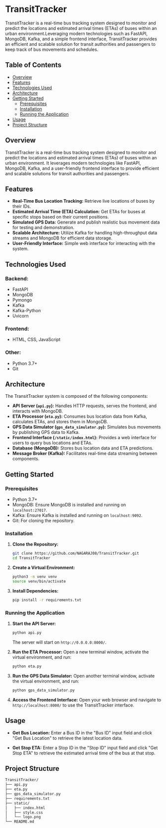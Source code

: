 # TransitTracker
TransitTracker is a real-time bus tracking system designed to monitor and predict the locations and estimated arrival times (ETAs) of buses within an urban environment.Leveraging modern technologies such as FastAPI, MongoDB, Kafka, and a simple frontend interface, TransitTracker provides an efficient and scalable solution for transit authorities and passengers to keep track of bus movements and schedules.

## Table of Contents
- [Overview](#overview)
- [Features](#features)
- [Technologies Used](#technologies-used)
- [Architecture](#architecture)
- [Getting Started](#getting-started)
  - [Prerequisites](#prerequisites)
  - [Installation](#installation)
  - [Running the Application](#running-the-application)
- [Usage](#usage)
- [Project Structure](#project-structure)

## Overview
TransitTracker is a real-time bus tracking system designed to monitor and predict the locations and estimated arrival times (ETAs) of buses within an urban environment. It leverages modern technologies like FastAPI, MongoDB, Kafka, and a user-friendly frontend interface to provide efficient and scalable solutions for transit authorities and passengers.

## Features
- **Real-Time Bus Location Tracking:** Retrieve live locations of buses by their IDs.
- **Estimated Arrival Time (ETA) Calculation:** Get ETAs for buses at specific stops based on their current positions.
- **Simulated GPS Data:** Generate and publish realistic bus movement data for testing and demonstration.
- **Scalable Architecture:** Utilize Kafka for handling high-throughput data streams and MongoDB for efficient data storage.
- **User-Friendly Interface:** Simple web interface for interacting with the system.


## Technologies Used

### Backend:
- FastAPI
- MongoDB
- Pymongo
- Kafka
- Kafka-Python
- Uvicorn

### Frontend:
- HTML, CSS, JavaScript

### Other:
- Python 3.7+
- Git


## Architecture
The TransitTracker system is composed of the following components:
- **API Server (`api.py`):** Handles HTTP requests, serves the frontend, and interacts with MongoDB.
- **ETA Processor (`eta.py`):** Consumes bus location data from Kafka, calculates ETAs, and stores them in MongoDB.
- **GPS Data Simulator (`gps_data_simulator.py`):** Simulates bus movements by publishing GPS data to Kafka.
- **Frontend Interface (`/static/index.html`):** Provides a web interface for users to query bus locations and ETAs.
- **Database (MongoDB):** Stores bus location data and ETA predictions.
- **Message Broker (Kafka):** Facilitates real-time data streaming between components.

## Getting Started

### Prerequisites
- Python 3.7+
- MongoDB: Ensure MongoDB is installed and running on `localhost:27017`.
- Kafka: Ensure Kafka is installed and running on `localhost:9092`.
- Git: For cloning the repository.



### Installation

1. **Clone the Repository:**
    ```bash
    git clone https://github.com/NAGARAJ08/TransitTracker.git
    cd TransitTracker
    ```

2. **Create a Virtual Environment:**
    ```bash
    python3 -m venv venv
    source venv/bin/activate
    ```

3. **Install Dependencies:**
    ```bash
    pip install -r requirements.txt
    ```

### Running the Application

1. **Start the API Server:**
    ```bash
    python api.py
    ```
   The server will start on `http://0.0.0.0:8000/`.

2. **Run the ETA Processor:**
    Open a new terminal window, activate the virtual environment, and run:
    ```bash
    python eta.py
    ```

3. **Run the GPS Data Simulator:**
    Open another terminal window, activate the virtual environment, and run:
    ```bash
    python gps_data_simulator.py
    ```

4. **Access the Frontend Interface:**
    Open your web browser and navigate to `http://localhost:8000/` to use the TransitTracker interface.

## Usage

- **Get Bus Location:**
  Enter a Bus ID in the "Bus ID" input field and click "Get Bus Location" to retrieve the latest location data.

- **Get Stop ETA:**
  Enter a Stop ID in the "Stop ID" input field and click "Get Stop ETA" to retrieve the estimated arrival time of the bus at that stop.

## Project Structure
```bash
TransitTracker/
├── api.py
├── eta.py
├── gps_data_simulator.py
├── requirements.txt
├── static/
│   ├── index.html
│   ├── style.css
│   └── logo.png
└── README.md
